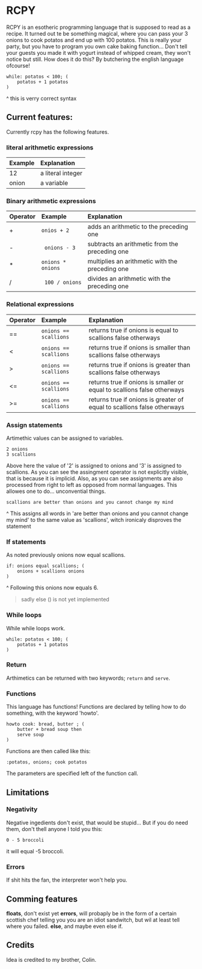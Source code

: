 # RCPY
RCPY is an esotheric programming language that is supposed to read as a recipe. It turned out te be something magical, where you can pass your 3 onions to cook potatos and end up with 100 potatos. This is really your party, but you have to program you own cake baking function... Don't tell your guests you made it with yogurt instead of whipped cream, they won't notice but still. 
How does it do this? 
By butchering the english language ofcourse! 
```
while: potatos < 100; (
    potatos + 1 potatos
)
```
^ this is verry correct syntax
## Current features:
Currently rcpy has the following features.
### literal arithmetic expressions
|Example|Explanation
 | :- | :- 
 | 12| a literal integer
 | onion| a variable
### Binary arithmetic expressions

| Operator        | Example           | Explanation  |
| :------------ |:-------------| :-----|
| +      | ``` onios + 2 ```|adds an arithmetic to the preceding one|
| - | ``` onions - 3```|   subtracts an arithmetic from the preceding one|
| * | ```onions * onions```| multiplies an arithmetic with the preceding one |
|/  | ``` 100 / onions```|divides an arithmetic with the preceding one |
### Relational expressions
|Operator|Example|Explanation|
|:-|:-|:-|
|==|```onions == scallions```|returns true if onions is equal to scallions false otherways
|<|```onions == scallions```|returns true if onions is smaller than scallions false otherways
|>|```onions == scallions```|returns true if onions is greater than scallions false otherways
|<=|```onions == scallions```|returns true if onions is smaller or equal to scallions false otherways
|>=|```onions == scallions```|returns true if onions is greater of equal to scallions false otherways
### Assign statements
Artimethic values can be assigned to variables.
```
2 onions 
3 scallions
```
Above here the value of '2' is assigned to onions and '3' is assigned to scallions. As you can see the assingment operator is not explicitly visible, that is because it is implicid. Also, as you can see assignments are also processed from right to left as opposed from normal languages. This allowes one to do... unconvential things.
```
scallions are better than onions and you cannot change my mind
```
^ This assigns all words in 'are better than onions and you cannot change my mind' to the same value as 'scallions', witch ironicaly disproves the statement
### If statements
As noted previously onions now equal scallions.
```
if: onions equal scallions; (
	onions + scallions onions
)
```
^ Following this onions now equals 6.
> sadly else () is not yet implemented
### While loops
While while loops work. 
```
while: potatos < 100; (
    potatos + 1 potatos
)
```
### Return 
Arthimetics can be returned with two keywords; ```return``` and ```serve```.
### Functions
This language has functions! Functions are declared by telling how to do something, with the keyword 'howto'.
```
howto cook: bread, butter ; (
    butter + bread soup then
    serve soup
)
```
Functions are then called like this:
```
:potatos, onions; cook potatos
```
The parameters are specified left of the function call.
## Limitations
### Negativity
Negative ingedients don't exist, that would be stupid...
But if you do need them, don't thell anyone I told you this:
```
0 - 5 broccoli
``` 
it will equal -5 broccoli.
### Errors
If shit hits the fan, the interpreter won't help you.

## Comming features
**floats**, don't exist yet
**errors**, will probaply be in the form of a certain scottish chef telling you you are an idiot sandwitch, but wil at least tell where you failed.
**else**, and maybe even else if.
 ## Credits
 Idea  is credited to my brother, Colin.
